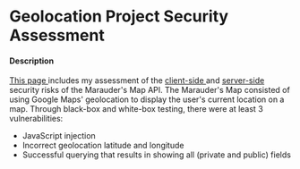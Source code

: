 <h1> Geolocation Project Security Assessment </h1>
<p></p>

<h4> Description </h4>
<p>
	<a href="http://ahakone.github.io/comp20-ahakone/security/"> This page </a> includes my assessment of the <a href="https://github.com/ahakone/comp20-ahakone/tree/master/mmap"> client-side </a> and <a href="https://github.com/ahakone/comp20-ahakone/tree/master/whereintheworld"> server-side </a> security risks of the Marauder's Map API. The Marauder's Map consisted of using Google Maps' geolocation to display the user's current location on a map. Through black-box and white-box testing, there were at least 3 vulnerabilities: 
	<ul>
		<li> JavaScript injection </li>
		<li> Incorrect geolocation latitude and longitude </li> 
		<li> Successful querying that results in showing all (private and public) fields </li>
	</ul>
</p>